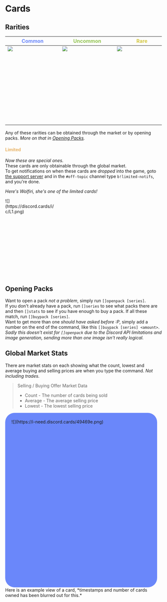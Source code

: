 # Cards
<style>.card {width: 160px; height: 248px;}</style>

## Rarities
| <div style='color:#6a87fa'>Common</div> | <div style='color:#93C452'>Uncommon</div> | <div style='color:#D4C843'>Rare</div> | <div style='color:#D35044'>Super Rare</div> |
| ----------------- | ------------------- | --------------- | --------------------- |
| <div class='card'>![](https://discord.cards/i/c/21.png)</div> | <div class='card'> ![](https://discord.cards/i/c/15.png)</div> | <div class='card'>![](https://discord.cards/i/c/27.png)</div></div> | <div class='card'>![](https://discord.cards/i/c/10.png)</div></div> |

Any of these rarities can be obtained through the market or by opening packs. *More on that in [Opening Packs](#opening-packs).*
#### <div style='color:#E8B366'>Limited</div>
*Now these are special ones.*  
These cards are only obtainable through the global market.  
To get notifications on when these cards are *dropped* into the game, goto [the support server](https://join.discord.cards/) and in the `#off-topic` channel type `b!limited-notifs`, and you're done.

*Here's Wolfiri, she's one of the limited cards!*
<div class='card'>![](https://discord.cards/i/c/L1.png)</div>

## Opening Packs
Want to open a pack *not a problem*, simply run `[]openpack [series]`.  
If you don't already have a pack, run `[]series` to see what packs there are and then `[]stats` to see if you have enough to buy a pack. If all these match, run `[]buypack [series]`.  
Want to get more than one *should have asked before :P*, simply add a number on the end of the command, like this `[]buypack [series] <amount>`. *Sadly this doesn't exist for `[]openpack` due to the Discord API limitations and image generation, sending more than one image isn't really logical.*

## Global Market Stats

There are market stats on each showing what the count, lowest and average buying and selling prices are when you type the command. *Not including trades.*

>Selling / Buying Offer Market Data  
>- Count - The number of cards being sold
>- Average - The average selling price
>- Lowest - The lowest selling price

<div style='padding: 20px; border-radius: 30px; background: #6a87fa; height:520px; width:449px ;'>![](https://i-need.discord.cards/49469e.png)</div>  
Here is an example view of a card, *timestamps and number of cards owned has been blurred out for this.*  
